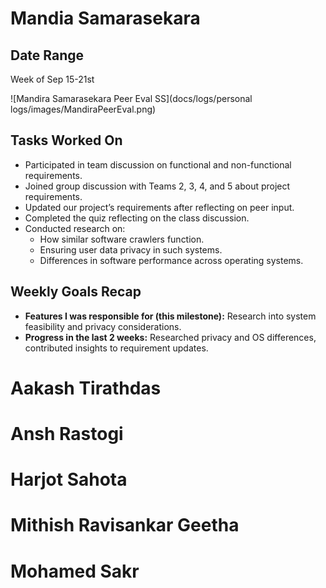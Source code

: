 # Mandia Samarasekara

## Date Range
Week of Sep 15-21st

![Mandira Samarasekara Peer Eval SS](docs/logs/personal logs/images/MandiraPeerEval.png)

## Tasks Worked On
- Participated in team discussion on functional and non-functional requirements.
- Joined group discussion with Teams 2, 3, 4, and 5 about project requirements.
- Updated our project’s requirements after reflecting on peer input.
- Completed the quiz reflecting on the class discussion.
- Conducted research on:
  - How similar software crawlers function.
  - Ensuring user data privacy in such systems.
  - Differences in software performance across operating systems.

## Weekly Goals Recap
- **Features I was responsible for (this milestone):** Research into system feasibility and privacy considerations.  
- **Progress in the last 2 weeks:** Researched privacy and OS differences, contributed insights to requirement updates.  




# Aakash Tirathdas

# Ansh Rastogi

# Harjot Sahota

# Mithish Ravisankar Geetha

# Mohamed Sakr


